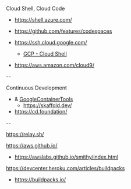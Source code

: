 Cloud Shell, Cloud Code

* https://shell.azure.com/
* https://github.com/features/codespaces

* https://ssh.cloud.google.com/
  * [GCP - Cloud Shell](https://cloud.google.com/blog/products/gcp/introducing-google-cloud-shels-new-code-editor)

* https://aws.amazon.com/cloud9/

--

Continuous Development

* & [GoogleContainerTools](https://github.com/GoogleContainerTools)
  * https://skaffold.dev/
* https://cd.foundation/

-- 

https://relay.sh/

https://aws.github.io/
* https://awslabs.github.io/smithy/index.html

https://devcenter.heroku.com/articles/buildpacks
* https://buildpacks.io/




